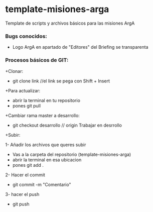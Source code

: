 # template-misiones-arga
Template de scripts y archivos básicos para las misiones ArgA

### Bugs conocidos:

- Logo ArgA en apartado de "Editores" del Briefing se transparenta


### Procesos básicos de GIT:

+Clonar:
- git clone link   //el link se pega con Shift + Insert


+Para actualizar:
- abrir la terminal en tu repositorio
- pones git pull


+Cambiar rama master a desarrollo:
- git checkout desarrollo // origin
Trabajar en desrrollo


+Subir:

1- Añadir los archivos que queres subir
- Vas a la carpeta del repositorio (template-misiones-arga)
- abrir la terminal en esa ubicacion
- pones git add .

2- Hacer el commit
- git commit -m "Comentario" 

3- hacer el push
- git push

